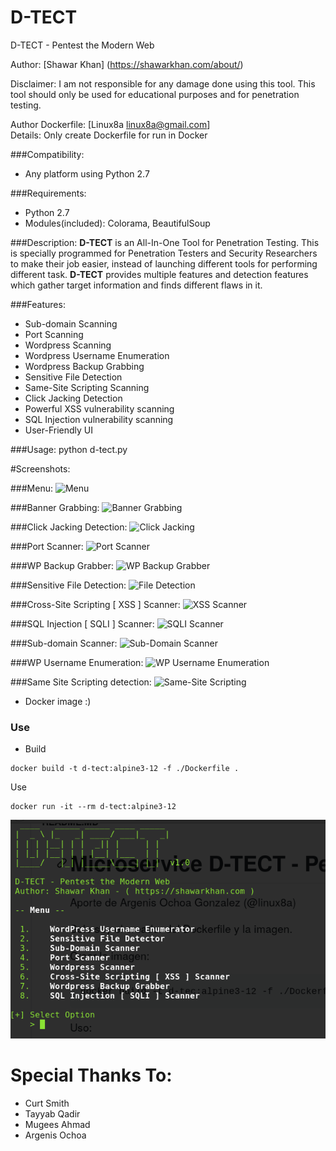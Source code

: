 # D-TECT
D-TECT - Pentest the Modern Web

Author: [Shawar Khan] (https://shawarkhan.com/about/)

Disclaimer: I am not responsible for any damage done using this tool. This tool should only be used for educational purposes and for penetration testing.

Author Dockerfile: [Linux8a linux8a@gmail.com]  
Details: Only create Dockerfile for run in Docker

###Compatibility:
* Any platform using Python 2.7

###Requirements:
* Python 2.7
* Modules(included): Colorama, BeautifulSoup

###Description:
**D-TECT** is an All-In-One Tool for Penetration Testing. This is specially programmed for Penetration Testers and Security Researchers to make their job easier, instead of launching different tools for performing different task. **D-TECT** provides multiple features and detection features which gather target information and finds different flaws in it. 

###Features:
* Sub-domain Scanning
* Port Scanning
* Wordpress Scanning
* Wordpress Username Enumeration
* Wordpress Backup Grabbing
* Sensitive File Detection
* Same-Site Scripting Scanning
* Click Jacking Detection
* Powerful XSS vulnerability scanning
* SQL Injection vulnerability scanning
* User-Friendly UI

###Usage:
python d-tect.py

#Screenshots:

###Menu:
![Menu](https://raw.githubusercontent.com/shawarkhanethicalhacker/D-TECT/master/Screenshots/menu.png)

###Banner Grabbing:
![Banner Grabbing](https://raw.githubusercontent.com/shawarkhanethicalhacker/D-TECT/master/Screenshots/banner.png)

###Click Jacking Detection:
![Click Jacking](https://raw.githubusercontent.com/shawarkhanethicalhacker/D-TECT/master/Screenshots/clickjacking.png)

###Port Scanner:
![Port Scanner](https://raw.githubusercontent.com/shawarkhanethicalhacker/D-TECT/master/Screenshots/portscan.png)

###WP Backup Grabber:
![WP Backup Grabber](https://raw.githubusercontent.com/shawarkhanethicalhacker/D-TECT/master/Screenshots/backup.png)

###Sensitive File Detection:
![File Detection](https://raw.githubusercontent.com/shawarkhanethicalhacker/D-TECT/master/Screenshots/filedetection.png)

###Cross-Site Scripting [ XSS ] Scanner:
![XSS Scanner](https://raw.githubusercontent.com/shawarkhanethicalhacker/D-TECT/master/Screenshots/xss.png)

###SQL Injection [ SQLI ] Scanner:
![SQLI Scanner](https://raw.githubusercontent.com/shawarkhanethicalhacker/D-TECT/master/Screenshots/sqli.png)

###Sub-domain Scanner:
![Sub-Domain Scanner](https://raw.githubusercontent.com/shawarkhanethicalhacker/D-TECT/master/Screenshots/subdomain.png)

###WP Username Enumeration:
![WP Username Enumeration](https://raw.githubusercontent.com/shawarkhanethicalhacker/D-TECT/master/Screenshots/usernameenumeration.png)

###Same Site Scripting detection:
![Same-Site Scripting](https://raw.githubusercontent.com/shawarkhanethicalhacker/D-TECT/master/Screenshots/samesitescripting.jpeg)


* Docker image :)

### Use

* Build

```
docker build -t d-tect:alpine3-12 -f ./Dockerfile .
```

Use

```
docker run -it --rm d-tect:alpine3-12
```

![Captura](./Screenshots/Screenshot.png)

# Special Thanks To:
* Curt Smith
* Tayyab Qadir
* Mugees Ahmad
* Argenis Ochoa
